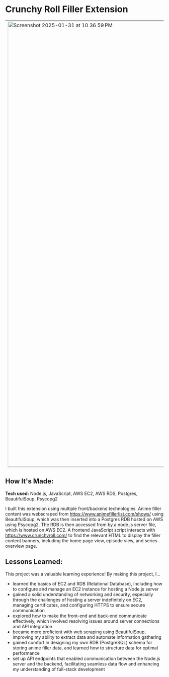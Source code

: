 # Crunchy Roll Filler Extension

<table>
  <tr>
    <td><img width="1416" alt="Screenshot 2025-01-31 at 10 36 59 PM" src="https://github.com/user-attachments/assets/0cd6860b-de6b-4def-85f6-b4a2affb6751" /></td>
    <td>
      Crunchy Roll Filler Extension is an extension for Google Chrome that allows users to identify anime filler episodes across dozens of anime series, allowing users to skip filler content irrelevant to the main story!
    </td>
  </tr>
</table>

## How It's Made:

**Tech used:** Node.js, JavaScript, AWS EC2, AWS RDS, Postgres, BeautifulSoup, Psycopg2

I built this extension using multiple front/backend technologies. Anime filler content was webscraped from https://www.animefillerlist.com/shows/ using BeautifulSoup, which was then inserted into a Postgres RDB hosted on AWS using Psycopg2.
The RDB is then accessed from by a node.js server file, which is hosted on AWS EC2. A frontend JavaScript script interacts with https://www.crunchyroll.com/ to find the relevant HTML to display the filler content banners, including the home page view, episode view, and series overview page.

## Lessons Learned:

This project was a valuable learning experience! By making this project, I...

- learned the basics of EC2 and RDB (Relational Database), including how to configure and manage an EC2 instance for hosting a Node.js server
- gained a solid understanding of networking and security, especially through the challenges of hosting a server indefinitely on EC2, managing certificates, and configuring HTTPS to ensure secure communication
- explored how to make the front-end and back-end communicate effectively, which involved resolving issues around server connections and API integration
- became more proficient with web scraping using BeautifulSoup, improving my ability to extract data and automate information gathering
- gained comfort in designing my own RDB (PostgreSQL) schema for storing anime filler data, and learned how to structure data for optimal performance
- set up API endpoints that enabled communication between the Node.js server and the backend, facilitating seamless data flow and enhancing my understanding of full-stack development
